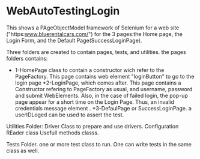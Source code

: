 # WebAutoTestingLogin

This shows a PAgeObjectModel framework of Selenium for a web site ("https:www.bluerentalcars.com/") for the 3 pages:the Home page, the Login Form, and the Default Page(SuccessLoginPage).

Three folders are created to contain pages, tests, and utilities. 
the pages folders contains:
* 1-HomePage class to contain a constructor wich refer to the PageFactory.  This page contains web element "loginButton" to go to the login page
*2-LoginPage, which comes after. This page contains a Constructor refering to PageFactory as usual, and username, password and submit WebElements. Also, in the case of failed login, the pop-up page appear for a short time on the Login Page. Thus, an invalid credentials message element .
*3-DefaulPage or SuccessLoginPage. a userIDLoged can be used to assert the test. 

Utilities Folder:
Driver Class to prepare and use drivers. 
Configuration REader class
Usefull methods classs.


Tests Folder. 
one or more  test class to run. One can write tests in the same class as well. 
